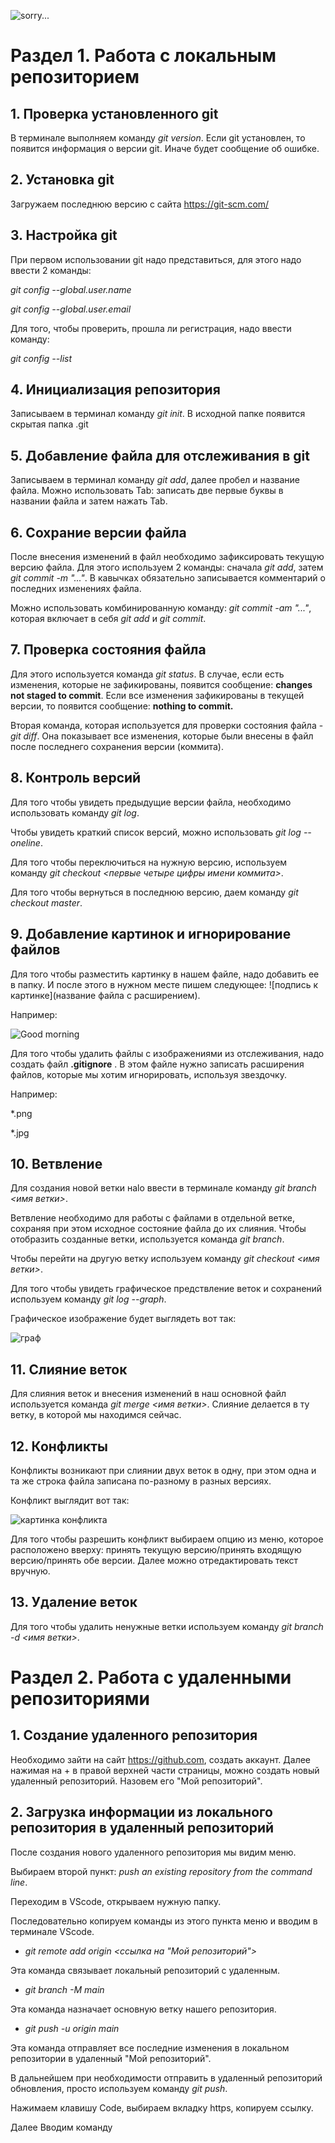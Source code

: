 
![sorry...](git_logo-1.jpg)

# Раздел 1. Работа с локальным репозиторием

## 1. Проверка установленного git

В терминале выполняем команду *git version*.
Если git установлен, то появится информация о версии git.
Иначе будет сообщение об ошибке.

## 2. Установка git

Загружаем последнюю версию с сайта https://git-scm.com/

## 3. Настройка git

При первом использовании git надо представиться, для этого надо ввести 2 команды:

*git config --global.user.name*

*git config --global.user.email*

Для того, чтобы проверить, прошла ли регистрация, надо ввести команду: 

*git config --list*

## 4. Инициализация репозитория

Записываем в терминал команду *git init*. 
В исходной папке появится скрытая папка .git

## 5. Добавление файла для отслеживания в git

Записываем в терминал команду *git add*, далее пробел и название файла. Можно использовать Tab: записать две первые буквы в названии файла и затем нажать Tab.

## 6. Сохрание версии файла

После внесения изменений в файл необходимо зафиксировать текущую версию файла. Для этого используем 2 команды: сначала *git add*, затем *git commit -m "..."*. В кавычках обязательно записывается комментарий о последних изменениях файла.

Можно использовать комбинированную команду: *git commit -am "..."*, которая включает в себя *git add* и *git commit*. 

## 7. Проверка состояния файла

Для этого используется команда *git status*. В случае, если есть изменения, которые не зафикированы, появится сообщение: __changes not staged to commit__. Если все изменения зафикированы в текущей версии, то появится сообщение: __nothing to commit.__

Вторая команда, которая используется для проверки состояния файла - *git diff*. Она показывает все изменения, которые были внесены в файл после последнего сохранения версии (коммита).

## 8. Контроль версий

Для того чтобы увидеть предыдущие версии файла, необходимо использовать команду *git log*. 

Чтобы увидеть краткий список версий, можно использовать *git log --oneline*. 

Для того чтобы переключиться на нужную версию, используем команду *git checkout <первые четыре цифры имени коммита>*.

Для того чтобы вернуться в последнюю версию, даем команду *git checkout master*. 

## 9. Добавление картинок и игнорирование файлов

Для того чтобы разместить картинку в нашем файле, надо добавить ее в папку. И после этого в нужном месте пишем следующее: ![подпись к картинке](название файла с расширением).

Например: 

![Good morning](morning.jpg)

Для того чтобы удалить файлы с изображениями из отслеживания, надо создать файл __.gitignore__ .
В этом файле нужно записать расширения файлов, которые мы хотим игнорировать, используя звездочку.

Например: 
 
*.png 
 
*.jpg 

## 10. Ветвление

Для создания новой ветки наlо ввести в терминале команду *git branch <имя ветки>*. 

Ветвление необходимо для работы с файлами в отдельной ветке, сохраняя при этом исходное состояние файла до их слияния. Чтобы отобразить созданные ветки, используется команда *git branch*.

Чтобы перейти на другую ветку используем команду *git checkout <имя ветки>*. 

Для того чтобы увидеть графическое предствление веток и сохранений используем команду *git log --graph*.

Графическое изображение будет выглядеть вот так: 

![граф](Graph.png)

## 11. Слияние веток

Для слияния веток и внесения изменений в наш основной файл используется команда *git merge <имя ветки>*. Слияние делается в ту ветку, в которой мы находимся сейчас. 

## 12. Конфликты 

Конфликты возникают при слиянии двух веток в одну, при этом одна и та же строка файла записана по-разному в разных версиях. 

Конфликт выглядит вот так: 

![картинка конфликта](Conflict_picture.png)

Для того чтобы разрешить конфликт выбираем опцию из меню, которое расположено вверху: принять текущую версию/принять входящую версию/принять обе версии. Далее можно отредактировать текст вручную. 

## 13. Удаление веток

Для того чтобы удалить ненужные ветки используем команду *git branch -d <имя ветки>*. 

# Раздел 2. Работа с удаленными репозиториями

## 1. Создание удаленного репозитория

Необходимо зайти на сайт https://github.com, создать аккаунт. 
Далее нажимая на + в правой верхней части страницы, можно создать новый удаленный репозиторий. Назовем его "Мой репозиторий". 

## 2. Загрузка информации из локального репозитория в удаленный репозиторий

После создания нового удаленного репозитория мы видим меню. 

Выбираем второй пункт: *push an existing repository from the command line*. 

Переходим в VScode, открываем нужную папку.

Последовательно копируем команды из этого пункта меню и вводим в терминале VScode. 

* *git remote add origin <ссылка на "Мой репозиторий">*

Эта команда связывает локальный репозиторий с удаленным. 

* *git branch -M main*

Эта команда назначает основную ветку нашего репозитория.

* *git push -u origin main*

Эта команда отправляет все последние изменения в локальном репозитории  в удаленный "Мой репозиторий". 

В дальнейшем при необходимости отправить в удаленный репозиторий обновления, просто используем команду *git push*.




Нажимаем клавишу Code, выбираем вкладку https, копируем ссылку.

Далее  Вводим команду 